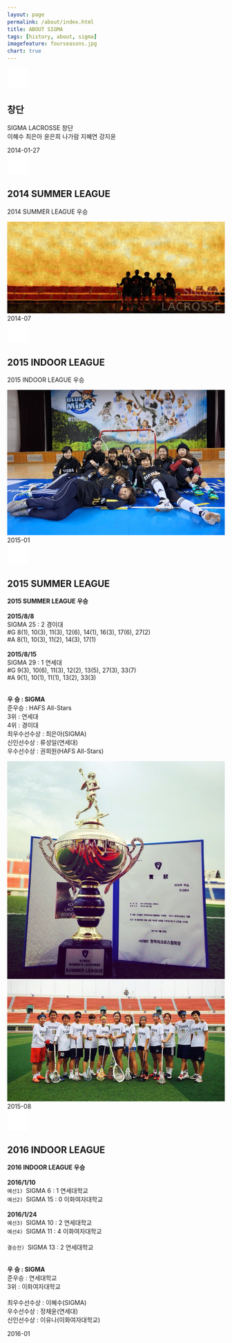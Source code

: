 ```yaml
---
layout: page
permalink: /about/index.html
title: ABOUT SIGMA
tags: [history, about, sigma]
imagefeature: fourseasons.jpg
chart: true
---
```

<div>
<section id="cd-timeline" class="cd-container">
    <div class="cd-timeline-block">
      <div class="cd-timeline-img cd-picture">
        <img src="/images/cd-icon-picture.svg" alt="Picture">
      </div> <!-- cd-timeline-img -->
      <div class="cd-timeline-content">
          <h2>창단</h2>
          <p>SIGMA LACROSSE 창단<br>
                  이혜수 최은아 윤은희 나가람 지혜연 강지윤
          </p>
          <span class="cd-date">2014-01-27</span>
      </div> <!-- cd-timeline-content -->
      </div> <!-- cd-timeline-block -->
      <div class="cd-timeline-block">
      <div class="cd-timeline-img cd-movie">
        <img src="/images/cd-icon-movie.svg" alt="Movie">
      </div> <!-- cd-timeline-img -->
      <div class="cd-timeline-content">
        <h2>2014 SUMMER LEAGUE</h2>
        <p>2014 SUMMER LEAGUE 우승</p>
        <img src="/images/sigma-background.jpg" onclick="clicktest(this.src);">
        <span class="cd-date">2014-07</span>
      </div> <!-- cd-timeline-content -->
    </div> <!-- cd-timeline-block -->
    <div class="cd-timeline-block">
      <div class="cd-timeline-img cd-picture">
        <img src="/images/cd-icon-picture.svg" alt="Picture">
      </div> <!-- cd-timeline-img -->
      <div class="cd-timeline-content">
        <h2>2015 INDOOR LEAGUE </h2>
        <p>2015 INDOOR LEAGUE 우승 </p>
        <img src="/images/sigma-2015-indoor-team.jpg" onclick="clicktest(this.src);">
        <span class="cd-date">2015-01</span>
      </div> <!-- cd-timeline-content -->
    </div> <!-- cd-timeline-block -->
    <div class="cd-timeline-block">
      <div class="cd-timeline-img cd-location">
        <img src="/images/cd-icon-location.svg" alt="Location">
      </div> <!-- cd-timeline-img -->
      <div class="cd-timeline-content">
          <h2>2015 SUMMER LEAGUE</h2>
          <p><strong>2015 SUMMER LEAGUE 우승</strong><br>
          <br>
            <strong>2015/8/8</strong><br>
            SIGMA 25 : 2 경이대<br>
            #G 8(1), 10(3), 11(3), 12(6), 14(1), 16(3), 17(6), 27(2)<br>
            #A 8(1), 10(3), 11(2), 14(3), 17(1)<br>
            <br>
            <strong>2015/8/15</strong><br>
            SIGMA 29 : 1 연세대<br>
            #G 9(3), 10(6), 11(3), 12(2), 13(5), 27(3), 33(7)<br>
            #A 9(1), 10(1), 11(1), 13(2), 33(3)<br>
            <br>
            <p class="small-text">
                <strong>우  승 : SIGMA</strong><br>
                준우승 : HAFS All-Stars <br>
                3위 : 연세대  <br>
                4위 : 경이대  <br>
                최우수선수상 : 최은아(SIGMA) <br>
                신인선수상 : 류성일(연세대) <br>
                우수선수상 : 권희원(HAFS All-Stars)
            </p>
          <img src="/images/sigma-2015-summer.jpg" onclick="clicktest(this.src);">
          <img src="/images/sigma-2015-summer-team.jpg" onclick="clicktest(this.src);">
        <span class="cd-date">2015-08</span>
      </div> <!-- cd-timeline-content -->
    </div> <!-- cd-timeline-block -->
    <div class="cd-timeline-block">
      <div class="cd-timeline-img cd-location">
        <img src="/images/cd-icon-location.svg" alt="Location">
      </div> <!-- cd-timeline-img -->
      <div class="cd-timeline-content">
          <h2>2016 INDOOR LEAGUE</h2>
          <p><strong>2016 INDOOR LEAGUE 우승</strong><br>
          <br>
            <strong>2016/1/10</strong><br>
            <code>예선1) </code>SIGMA 6 : 1 연세대학교<br>
            <code>예선2) </code>SIGMA 15 : 0 이화여자대학교<br>
            <br>
            <strong>2016/1/24</strong><br>
            <code>예선3) </code>SIGMA 10 : 2 연세대학교<br>
            <code>예선4) </code>SIGMA 11 : 4 이화여자대학교<br>
            <br>
            <code>결승전) </code>SIGMA 13 : 2 연세대학교<br>
            <br>
            <p class="small-text">
                <strong>우  승 : SIGMA</strong><br>
                준우승 : 연세대학교 <br>
                3위 : 이화여자대학교  <br>
                <br>
                최우수선수상 : 이혜수(SIGMA) <br>
                우수선수상 : 정채윤(연세대) <br>
                신인선수상 : 이유나(이화여자대학교)
            </p>
        <span class="cd-date">2016-01</span>
      </div> <!-- cd-timeline-content -->
    </div> <!-- cd-timeline-block -->
  </section> <!-- cd-timeline -->
</div>

<script src="http://ajax.googleapis.com/ajax/libs/jquery/1.11.0/jquery.min.js"></script>
<script src="/assets/js/main.js"></script> <!-- Resource jQuery -->
